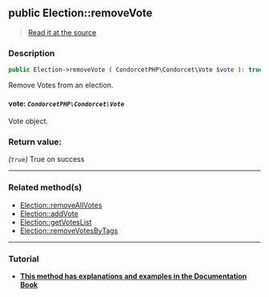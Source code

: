 ## public Election::removeVote

> [Read it at the source](https://github.com/julien-boudry/Condorcet/blob/master/src/ElectionProcess/VotesProcess.php#L271)

### Description    

```php
public Election->removeVote ( CondorcetPHP\Condorcet\Vote $vote ): true
```

Remove Votes from an election.
    

#### **vote:** *`CondorcetPHP\Condorcet\Vote`*   
Vote object.    


### Return value:   

*(`true`)* True on success


---------------------------------------

### Related method(s)      

* [Election::removeAllVotes](/Docs/ApiReferences/Election%20Class/public%20Election--removeAllVotes.md)    
* [Election::addVote](/Docs/ApiReferences/Election%20Class/public%20Election--addVote.md)    
* [Election::getVotesList](/Docs/ApiReferences/Election%20Class/public%20Election--getVotesList.md)    
* [Election::removeVotesByTags](/Docs/ApiReferences/Election%20Class/public%20Election--removeVotesByTags.md)    

---------------------------------------

### Tutorial

* **[This method has explanations and examples in the Documentation Book](https://www.condorcet.io/3.AsPhpLibrary/5.Votes/1.AddVotes)**    
